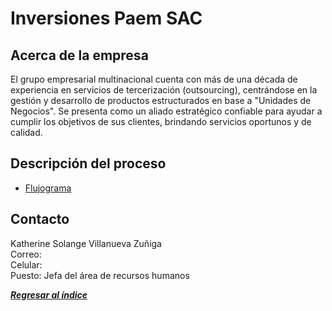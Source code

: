 # Inversiones Paem SAC
## Acerca de la empresa

El grupo empresarial multinacional cuenta con más de una década de experiencia en servicios de tercerización (outsourcing), centrándose en la gestión y desarrollo de productos estructurados en base a "Unidades de Negocios". Se presenta como un aliado estratégico confiable para ayudar a cumplir los objetivos de sus clientes, brindando servicios oportunos y de calidad.
## Descripción del proceso
- [Flujograma](https://lucid.app/lucidchart/e4f6ffbb-a34c-4235-8641-630567c243ed/edit?invitationId=inv_26d10e53-d2f6-463d-a112-29bd587c7f21&page=0_0#)
## Contacto

Katherine Solange Villanueva Zuñiga\
Correo: \
Celular: \
Puesto: Jefa del área de recursos humanos

***[Regresar al índice](../README.md)***
